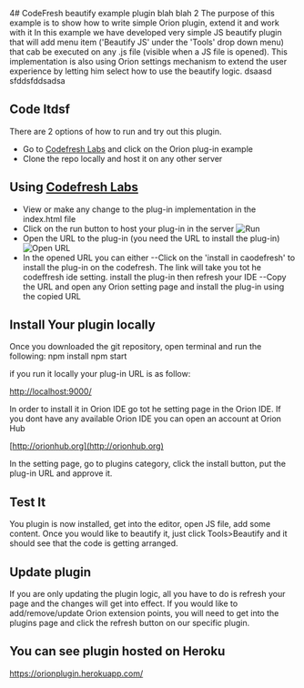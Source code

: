 4# CodeFresh beautify example plugin
blah blah
2
The purpose of this example is to show how to write simple Orion plugin, extend it and work with it
In this example we have developed very simple JS beautify plugin that will add menu item ('Beautify JS' under the 'Tools' drop down menu) that cab be executed on any .js file (visible when a JS file is opened).
This implementation is also using Orion settings mechanism to extend the user experience by letting him select how to use the beautify logic.
dsaasd
sfddsfddsadsa
## Code Itdsf


There are 2 options of how to run and try out this plugin.
- Go to [Codefresh Labs](http://www.codefresh.io/labs) and click on the Orion plug-in example
- Clone the repo locally and host it on any other server


## Using [Codefresh Labs](http://www.codefresh.io/labs)
- View or make any change to the plug-in implementation in the index.html file
- Click on the run button to host your plug-in in the server ![Run](img/run.png)
- Open the URL to the plug-in (you need the URL to install the plug-in) ![Open URL](img/openurl.png)
- In the opened URL you can either 
--Click on the 'install in caodefresh' to install the plug-in on the codefresh. The link will take you tot he codeffresh ide setting. install the plug-in then refresh your IDE
--Copy the URL and open any Orion setting page and install the plug-in using the copied URL

## Install Your plugin locally
Once you downloaded the git repository, open terminal and run the following:
npm install
npm start

if you run it locally your plug-in URL is as follow:

[http://localhost:9000/](http://localhost:9000/)


In order to install it in Orion IDE go tot he setting page in the Orion IDE.
If you dont have any available Orion IDE you can open an account at Orion Hub

[http://orionhub.org](http://orionhub.org)

In the setting page, go to plugins category, click the install button, put the plug-in URL and approve it.

## Test It

You plugin is now installed, get into the editor, open JS file, add some content.
Once you would like to beautify it, just click Tools>Beautify and it should see that the code is getting arranged.

## Update plugin

If you are only updating the plugin logic, all you have to do is refresh your page and the changes will get into effect.
If you would like to add/remove/update Orion extension points, you will need to get into the plugins page and click the refresh button on our specific plugin.

## You can see plugin hosted on Heroku 
https://orionplugin.herokuapp.com/


